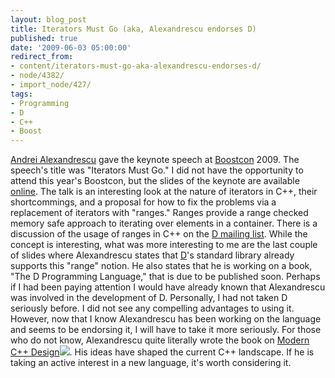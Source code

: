 ```yaml
---
layout: blog_post
title: Iterators Must Go (aka, Alexandrescu endorses D)
published: true
date: '2009-06-03 05:00:00'
redirect_from:
- content/iterators-must-go-aka-alexandrescu-endorses-d/
- node/4382/
- import_node/427/
tags:
- Programming
- D
- C++
- Boost
---
```


[Andrei Alexandrescu](http://erdani.org/) gave the keynote speech at [Boostcon](http://www.boostcon.com/) 2009. The speech's title was "Iterators Must Go." I did not have the opportunity to attend this year's Boostcon, but the slides of the keynote are available [online](http://www.boostcon.com/site-media/var/sphene/sphwiki/attachment/2009/05/08/iterators-must-go.pdf). The talk is an interesting look at the nature of iterators in C++, their shortcommings, and a proposal for how to fix the problems via a replacement of iterators with "ranges." Ranges provide a range checked memory safe approach to iterating over elements in a container. There is a discussion of the usage of ranges in C++ on the [D mailing list](http://www.mail-archive.com/digitalmars-d@puremagic.com/msg09909.html). While the concept is interesting, what was more interesting to me are the last couple of slides where Alexandrescu states that [D](http://www.digitalmars.com/d/2.0/index.html)'s standard library already supports this "range" notion. He also states that he is working on a book, "The D Programming Language," that is due to be published soon. Perhaps if I had been paying attention I would have already known that Alexandrescu was involved in the development of D. Personally, I had not taken D seriously before. I did not see any compelling advantages to using it. However, now that I know Alexandrescu has been working on the language and seems to be endorsing it, I will have to take it more seriously. For those who do not know, Alexandrescu quite literally wrote the book on [Modern C++ Design](http://www.amazon.com/gp/product/0201704315?ie=UTF8&tag=empcra-20&linkCode=as2&camp=1789&creative=390957&creativeASIN=0201704315)![](http://www.assoc-amazon.com/e/ir?t=empcra-20&l=as2&o=1&a=0201704315). His ideas have shaped the current C++ landscape. If he is taking an active interest in a new language, it's worth considering it.

